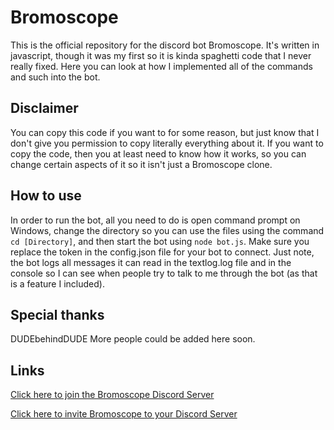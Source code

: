 # Bromoscope

This is the official repository for the discord bot Bromoscope. It's written in javascript, though it was my first so it is kinda spaghetti code that I never really fixed. Here you can look at how I implemented all of the commands and such into the bot.

## Disclaimer

You can copy this code if you want to for some reason, but just know that I don't give you permission to copy literally everything about it. If you want to copy the code, then you at least need to know how it works, so you can change certain aspects of it so it isn't just a Bromoscope clone.

## How to use

In order to run the bot, all you need to do is open command prompt on Windows, change the directory so you can use the files using the command `cd [Directory]`, and then start the bot using `node bot.js`. Make sure you replace the token in the config.json file for your bot to connect. Just note, the bot logs all messages it can read in the textlog.log file and in the console so I can see when people try to talk to me through the bot (as that is a feature I included).

## Special thanks

DUDEbehindDUDE
More people could be added here soon.

## Links

[Click here to join the Bromoscope Discord Server](https://discord.gg/ujakEne)

[Click here to invite Bromoscope to your Discord Server](https://discordapp.com/oauth2/authorize?client_id=658573471416320011&permissions=8&scope=bot)
